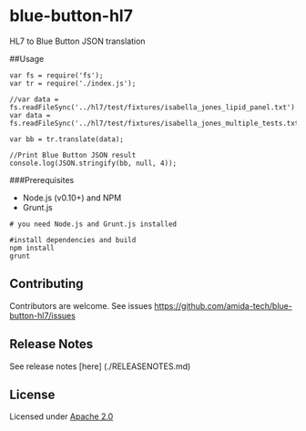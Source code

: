 blue-button-hl7
==========

HL7 to Blue Button JSON translation


##Usage

```
var fs = require('fs');
var tr = require('./index.js');

//var data = fs.readFileSync('../hl7/test/fixtures/isabella_jones_lipid_panel.txt').toString().split("\n").join("\r");
var data = fs.readFileSync('../hl7/test/fixtures/isabella_jones_multiple_tests.txt').toString().split("\n").join("\r");

var bb = tr.translate(data);

//Print Blue Button JSON result
console.log(JSON.stringify(bb, null, 4));
```

###Prerequisites

- Node.js (v0.10+) and NPM
- Grunt.js

```
# you need Node.js and Grunt.js installed

#install dependencies and build
npm install
grunt

```

## Contributing

Contributors are welcome. See issues https://github.com/amida-tech/blue-button-hl7/issues

## Release Notes

See release notes [here] (./RELEASENOTES.md)

## License

Licensed under [Apache 2.0](./LICENSE)
